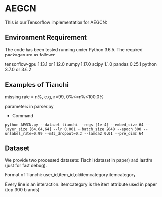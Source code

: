# AEGCN
This is our Tensorflow implementation for AEGCN:



## Environment Requirement
The code has been tested running under Python 3.6.5. The required packages are as follows:

tensorflow-gpu 1.13.1 or 1.12.0
numpy 1.17.0
scipy 1.1.0
pandas 0.25.1
python 3.7.0 or 3.6.2

## Examples of Tianchi 
missing rate = n%, e.g, n=99, 0%<=n%<100.0%

parameters in parser.py

* Command
```
python AEGCN.py --dataset tianchi --regs [1e-4] --embed_size 64 --layer_size [64,64,64] --lr 0.001 --batch_size 2048 --epoch 300 --unlabel_rate=0.99 --mtl_dropout=0.2 --lamda2 0.01 --pre_dim2 64
```

## Dataset

We provide two processed datasets: Tiachi (dataset in paper) and lastfm (just for fast debug).

Format of Tianchi: user_id,item_id,olditemcategory,itemcategory

Every line is an interaction. itemcategory is the item attribute used in paper (top 300 brands)

